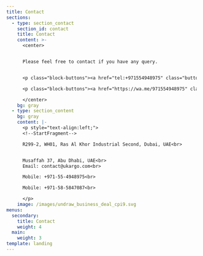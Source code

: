 ```yaml
---
title: Contact
sections:
  - type: section_contact
    section_id: contact
    title: Contact
    content: >-
      <center>


      Please feel free to contact if you have any query.


      <p class="block-buttons"><a href="tel:+971554948975" class="button"> Call us </a></p>

      <p class="block-buttons"><a href="https://wa.me/971554948975" class="button">Whatsapp</a></p>

      </center>
    bg: gray
  - type: section_content
    bg: gray
    content: |-
      <p style="text-align:left;">
      <!--StartFragment-->

      R299-2, WH01, Ras Al Khor Industrial Second, Dubai, UAE<br>


      Musaffah 37, Abu Dhabi, UAE<br>
      Email: contact@ukargo.com<br>

      Mobile: +971-55-4948975<br>

      Mobile: +971-58-5847087<br>

      </p>
    image: /images/undraw_business_deal_cpi9.svg
menus:
  secondary:
    title: Contact
    weight: 4
  main:
    weight: 3
template: landing
---
```


